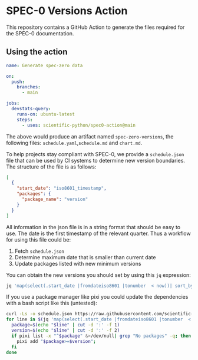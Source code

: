 # SPEC-0 Versions Action

This repository contains a GitHub Action to generate the files required for the SPEC-0 documentation.

## Using the action

```yaml
name: Generate spec-zero data

on:
  push:
    branches:
      - main

jobs:
  devstats-query:
    runs-on: ubuntu-latest
    steps:
      - uses: scientific-python/spec0-action@main
```

The above would produce an artifact named `spec-zero-versions`, the following files: `schedule.yaml`,`schedule.md` and `chart.md`.

To help projects stay compliant with SPEC-0, we provide a `schedule.json` file that can be used by CI systems to determine new version boundaries.
The structure of the file is as follows:

```json
[
  {
    "start_date": "iso8601_timestamp",
    "packages": {
      "package_name": "version"
    }
  }
]
```

All information in the json file is in a string format that should be easy to use.
The date is the first timestamp of the relevant quarter.
Thus a workflow for using this file could be:

1. Fetch `schedule.json`
2. Determine maximum date that is smaller than current date
3. Update packages listed with new minimum versions

You can obtain the new versions you should set by using this `jq` expression:

```sh
jq 'map(select(.start_date |fromdateiso8601 |tonumber  < now))| sort_by("start_date") | reverse | .[0].packages ' schedule.json
```

If you use a package manager like pixi you could update the dependencies with a bash script like this (untested):

```sh
curl -Ls -o schedule.json https://raw.githubusercontent.com/scientific-python/specs/main/spec-0000/schedule.json
for line in $(jq 'map(select(.start_date |fromdateiso8601 |tonumber  < now))| sort_by("start_date") | reverse | .[0].packages | to_entries | map(.key + ":" + .value)[]' --raw-output schedule.json); do
  package=$(echo "$line" | cut -d ':' -f 1)
  version=$(echo "$line" | cut -d ':' -f 2)
  if pixi list -x "^$package" &>/dev/null| grep "No packages" -q; then
    pixi add "$package>=$version";
  fi
done
```
